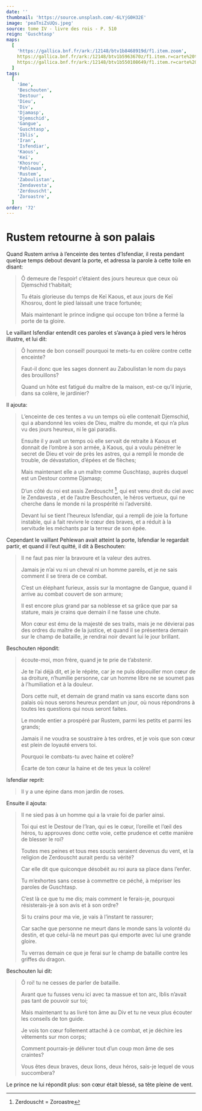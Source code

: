 ```yaml
---
date: ''
thumbnail: 'https://source.unsplash.com/-6LYjG0H32E'
image: 'peaTniZsUQs.jpeg'
source: tome IV - livre des rois - P. 510
reign: 'Guschtasp'
maps:
  [
    'https://gallica.bnf.fr/ark:/12148/btv1b8468919d/f1.item.zoom',
    https://gallica.bnf.fr/ark:/12148/btv1b5963670z/f1.item.r=carte%20touran.zoom,
    https://gallica.bnf.fr/ark:/12148/btv1b550108649/f1.item.r=carte%20touran.zoom,
  ]
tags:
  [
    'âme',
    'Beschouten',
    'Destour',
    'Dieu',
    'Div',
    'Djamasp',
    'Djemschid',
    'Gangue',
    'Guschtasp',
    'Iblis',
    'Iran',
    'Isfendiar',
    'Kaous',
    'Keï',
    'Khosrou',
    'Pehlewan',
    'Rustem',
    'Zaboulistan',
    'Zendavesta',
    'Zerdouscht',
    'Zoroastre',
  ]
order: '72'
---
```


# Rustem retourne à son palais

Quand Rustem arriva à l’enceinte des tentes d’Isfendiar, il resta pendant quelque temps debout devant la porte, et adressa la parole à cette toile en disant:

> Ô demeure de l’espoir! c’étaient des jours heureux que ceux où Djemschid t’habitait;
>
> Tu étais glorieuse du temps de Keï Kaous, et aux jours de Keï Khosrou, dont le pied laissait une trace fortunée;
>
> Mais maintenant le prince indigne qui occupe ton trône a fermé la porte de ta gloire.

Le vaillant Isfendiar entendit ces paroles et s’avança à pied vers le héros illustre, et lui dit:

> Ô homme de bon conseil! pourquoi te mets-tu en colère contre cette enceinte?
>
> Faut-il donc que les sages donnent au Zaboulistan le nom du pays des brouillons?
>
> Quand un hôte est fatigué du maître de la maison, est-ce qu’il injurie, dans sa colère, le jardinier?

Il ajouta:

> L’enceinte de ces tentes a vu un temps où elle contenait Djemschid, qui a abandonné les voies de Dieu, maître du monde, et qui n’a plus vu des jours heureux, ni le gai paradis.
>
> Ensuite il y avait un temps où elle servait de retraite à Kaous et donnait de l’ombre à son armée, à Kaous, qui a voulu pénétrer le secret de Dieu et voir de près les astres, qui a rempli le monde de trouble, de dévastation, d’épées et de flèches;
>
> Mais maintenant elle a un maître comme Guschtasp, auprès duquel est un Destour comme Djamasp;
>
> D’un côté du roi est assis Zerdouscht [^1], qui est venu droit du ciel avec le Zendavesta , et de l’autre Beschouten, le héros vertueux, qui ne cherche dans le monde ni la prospérité ni l’adversité.
>
> Devant lui se tient l’heureux Isfendiar, qui a rempli de joie la fortune instable, qui a fait revivre le cœur des braves, et a réduit à la servitude les méchants par la terreur de son épée.

Cependant le vaillant Pehlewan avait atteint la porte, Isfendiar le regardait partir, et quand il l’eut quitté, il dit à Beschouten:

> Il ne faut pas nier la bravoure et la valeur des autres.
>
> Jamais je n’ai vu ni un cheval ni un homme pareils, et je ne sais comment il se tirera de ce combat.
>
> C’est un éléphant furieux, assis sur la montagne de Gangue, quand il arrive au combat couvert de son armure;
>
> Il est encore plus grand par sa noblesse et sa grâce que par sa stature, mais je crains que demain il ne fasse une chute.
>
> Mon cœur est ému de la majesté de ses traits, mais je ne dévierai pas des ordres du maître de la justice, et quand il se présentera demain sur le champ de bataille, je rendrai noir devant lui le jour brillant.

Beschouten répondit:

> écoute-moi, mon frère, quand je te prie de t’abstenir.
>
> Je te l’ai déjà dit, et je le répète, car je ne puis dépouiller mon cœur de sa droiture, n’humilie personne, car un homme libre ne se soumet pas à l’humiliation et à la douleur.
>
> Dors cette nuit, et demain de grand matin va sans escorte dans son palais où nous serons heureux pendant un jour, où nous répondrons à toutes les questions qui nous seront faites.
>
> Le monde entier a prospéré par Rustem, parmi les petits et parmi les grands;
>
> Jamais il ne voudra se soustraire à tes ordres, et je vois que son cœur est plein de loyauté envers toi.
>
> Pourquoi le combats-tu avec haine et colère?
>
> Écarte de ton cœur la haine et de tes yeux la colère!

Isfendiar reprit:

> Il y a une épine dans mon jardin de roses.

Ensuite il ajouta:

> Il ne sied pas à un homme qui a la vraie foi de parler ainsi.
>
> Toi qui est le Destour de l’Iran, qui es le cœur, l’oreille et l’œil des héros, tu approuves donc cette voie, cette prudence et cette manière de blesser le roi?
>
> Toutes mes peines et tous mes soucis seraient devenus du vent, et la religion de Zerdouscht aurait perdu sa vérité?
>
> Car elle dit que quiconque désobéit au roi aura sa place dans l’enfer.
>
> Tu m’exhortes sans cesse à commettre ce péché, à mépriser les paroles de Guschtasp.
>
> C’est là ce que tu me dis; mais comment le ferais-je, pourquoi résisterais-je à son avis et à son ordre?
>
> Si tu crains pour ma vie, je vais à l’instant te rassurer;
>
> Car sache que personne ne meurt dans le monde sans la volonté du destin, et que celui-là ne meurt pas qui emporte avec lui une grande gloire.
>
> Tu verras demain ce que je ferai sur le champ de bataille contre les griffes du dragon.

Beschouten lui dit:

> Ô roi! tu ne cesses de parler de bataille.
>
> Avant que tu fusses venu ici avec ta massue et ton arc, Iblis n’avait pas tant de pouvoir sur toi;
>
> Mais maintenant tu as livré ton âme au Div et tu ne veux plus écouter les conseils de ton guide.
>
> Je vois ton cœur follement attaché à ce combat, et je déchire les vêtements sur mon corps;
>
> Comment pourrais-je délivrer tout d’un coup mon âme de ses craintes?
>
> Vous êtes deux braves, deux lions, deux héros, sais-je lequel de vous succombera?

Le prince ne lui répondit plus: son cœur était blessé, sa tête pleine de vent.

[^1]: Zerdouscht = Zoroastre
